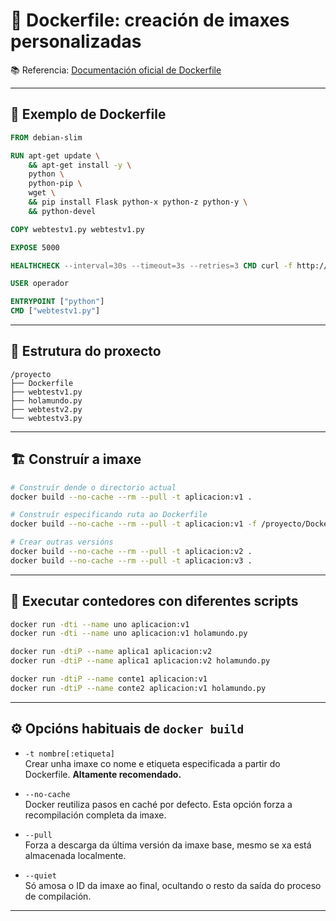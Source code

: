 
# 🐋 Dockerfile: creación de imaxes personalizadas

📚 Referencia: [Documentación oficial de Dockerfile](https://docs.docker.com/engine/reference/builder/)

---

## 🧱 Exemplo de Dockerfile

```Dockerfile
FROM debian-slim

RUN apt-get update \
    && apt-get install -y \
    python \
    python-pip \
    wget \
    && pip install Flask python-x python-z python-y \
    && python-devel

COPY webtestv1.py webtestv1.py

EXPOSE 5000

HEALTHCHECK --interval=30s --timeout=3s --retries=3 CMD curl -f http://127.0.0.1:5000/ || exit 1

USER operador

ENTRYPOINT ["python"]
CMD ["webtestv1.py"]
```

---

## 📁 Estrutura do proxecto

```
/proyecto
├── Dockerfile
├── webtestv1.py
├── holamundo.py
├── webtestv2.py
└── webtestv3.py
```

---

## 🏗️ Construír a imaxe

```bash
# Construír dende o directorio actual
docker build --no-cache --rm --pull -t aplicacion:v1 .

# Construír especificando ruta ao Dockerfile
docker build --no-cache --rm --pull -t aplicacion:v1 -f /proyecto/Dockerfile

# Crear outras versións
docker build --no-cache --rm --pull -t aplicacion:v2 .
docker build --no-cache --rm --pull -t aplicacion:v3 .
```

---

## 🚀 Executar contedores con diferentes scripts

```bash
docker run -dti --name uno aplicacion:v1
docker run -dti --name uno aplicacion:v1 holamundo.py

docker run -dtiP --name aplica1 aplicacion:v2
docker run -dtiP --name aplica1 aplicacion:v2 holamundo.py

docker run -dtiP --name conte1 aplicacion:v1
docker run -dtiP --name conte2 aplicacion:v1 holamundo.py
```

---

## ⚙️ Opcións habituais de `docker build`

- `-t nombre[:etiqueta]`  
  Crear unha imaxe co nome e etiqueta especificada a partir do Dockerfile. **Altamente recomendado.**

- `--no-cache`  
  Docker reutiliza pasos en caché por defecto. Esta opción forza a recompilación completa da imaxe.

- `--pull`  
  Forza a descarga da última versión da imaxe base, mesmo se xa está almacenada localmente.

- `--quiet`  
  Só amosa o ID da imaxe ao final, ocultando o resto da saída do proceso de compilación.

---
